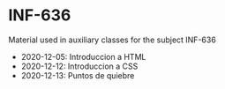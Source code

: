 # INF-636
Material used in auxiliary classes for the subject INF-636

- 2020-12-05: Introduccion a HTML
- 2020-12-12: Introduccion a CSS
- 2020-12-13: Puntos de quiebre
